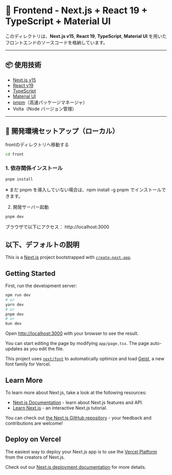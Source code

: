 # 🧩 Frontend - Next.js + React 19 + TypeScript + Material UI

このディレクトリは、**Next.js v15**, **React 19**, **TypeScript**, **Material UI** を用いたフロントエンドのソースコードを格納しています。

---

## 📦 使用技術

- [Next.js v15](https://nextjs.org/)
- [React v19](https://react.dev/)
- [TypeScript](https://www.typescriptlang.org/)
- [Material UI](https://mui.com/)
- [pnpm](https://pnpm.io/)（高速パッケージマネージャ）
- Volta（Node バージョン管理）

---

## 🚀 開発環境セットアップ（ローカル）

frontのディレクトリへ移動する
```bash
cd front
```

### 1. 依存関係インストール

```bash
pnpm install
```
※ まだ pnpm を導入していない場合は、npm install -g pnpm でインストールできます。

2. 開発サーバー起動
```bash
pnpm dev
```

ブラウザで以下にアクセス：
http://localhost:3000



## 以下、デフォルトの説明

This is a [Next.js](https://nextjs.org) project bootstrapped with [`create-next-app`](https://nextjs.org/docs/app/api-reference/cli/create-next-app).

## Getting Started

First, run the development server:

```bash
npm run dev
# or
yarn dev
# or
pnpm dev
# or
bun dev
```

Open [http://localhost:3000](http://localhost:3000) with your browser to see the result.

You can start editing the page by modifying `app/page.tsx`. The page auto-updates as you edit the file.

This project uses [`next/font`](https://nextjs.org/docs/app/building-your-application/optimizing/fonts) to automatically optimize and load [Geist](https://vercel.com/font), a new font family for Vercel.

## Learn More

To learn more about Next.js, take a look at the following resources:

- [Next.js Documentation](https://nextjs.org/docs) - learn about Next.js features and API.
- [Learn Next.js](https://nextjs.org/learn) - an interactive Next.js tutorial.

You can check out [the Next.js GitHub repository](https://github.com/vercel/next.js) - your feedback and contributions are welcome!

## Deploy on Vercel

The easiest way to deploy your Next.js app is to use the [Vercel Platform](https://vercel.com/new?utm_medium=default-template&filter=next.js&utm_source=create-next-app&utm_campaign=create-next-app-readme) from the creators of Next.js.

Check out our [Next.js deployment documentation](https://nextjs.org/docs/app/building-your-application/deploying) for more details.
